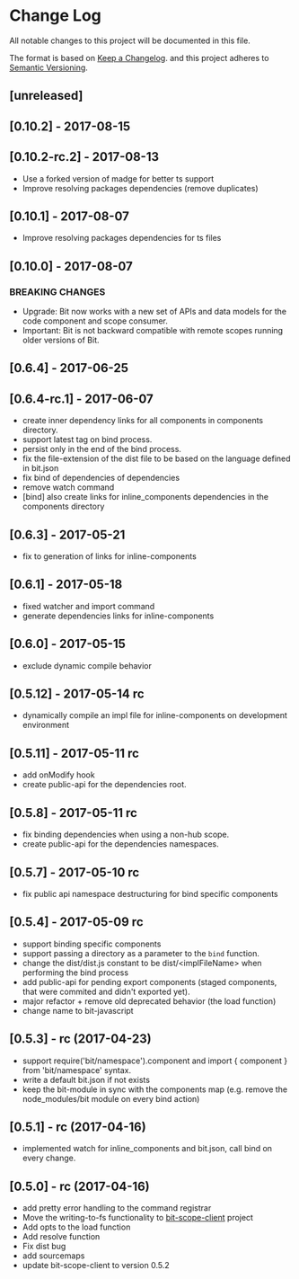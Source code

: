 # Change Log

All notable changes to this project will be documented in this file.

The format is based on [Keep a Changelog](http://keepachangelog.com/).
and this project adheres to [Semantic Versioning](http://semver.org/).

## [unreleased]

## [0.10.2] - 2017-08-15

## [0.10.2-rc.2] - 2017-08-13
- Use a forked version of madge for better ts support
- Improve resolving packages dependencies (remove duplicates)

## [0.10.1] - 2017-08-07
- Improve resolving packages dependencies for ts files

## [0.10.0] - 2017-08-07
### BREAKING CHANGES

- Upgrade: Bit now works with a new set of APIs and data models for the code component and scope consumer.
- Important: Bit is not backward compatible with remote scopes running older versions of Bit.

## [0.6.4] - 2017-06-25

## [0.6.4-rc.1] - 2017-06-07

- create inner dependency links for all components in components directory.
- support latest tag on bind process.
- persist only in the end of the bind process.
- fix the file-extension of the dist file to be based on the language defined in bit.json
- fix bind of dependencies of dependencies
- remove watch command
- [bind] also create links for inline_components dependencies in the components directory

## [0.6.3] - 2017-05-21

- fix to generation of links for inline-components

## [0.6.1] - 2017-05-18

- fixed watcher and import command
- generate dependencies links for inline-components

## [0.6.0] - 2017-05-15

- exclude dynamic compile behavior

## [0.5.12] - 2017-05-14 rc

- dynamically compile an impl file for inline-components on development environment

## [0.5.11] - 2017-05-11 rc

- add onModify hook
- create public-api for the dependencies root.

## [0.5.8] - 2017-05-11 rc

- fix binding dependencies when using a non-hub scope.
- create public-api for the dependencies namespaces.

## [0.5.7] - 2017-05-10 rc

- fix public api namespace destructuring for bind specific components

## [0.5.4] - 2017-05-09 rc

- support binding specific components
- support passing a directory as a parameter to the `bind` function.
- change the dist/dist.js constant to be dist/\<implFileName> when performing the bind process
- add public-api for pending export components (staged components, that were commited and didn't exported yet).
- major refactor + remove old deprecated behavior (the load function)
- change name to bit-javascript

## [0.5.3] - rc (2017-04-23)

- support require('bit/namespace').component and import { component } from 'bit/namespace' syntax.
- write a default bit.json if not exists
- keep the bit-module in sync with the components map (e.g. remove the node_modules/bit module on every bind action)

## [0.5.1] - rc (2017-04-16)

- implemented watch for inline_components and bit.json, call bind on every change.

## [0.5.0] - rc (2017-04-16)

- add pretty error handling to the command registrar
- Move the writing-to-fs functionality to [bit-scope-client](https://github.com/teambit/bit-scope-client) project
- Add opts to the load function
- Add resolve function
- Fix dist bug
- add sourcemaps
- update bit-scope-client to version 0.5.2
